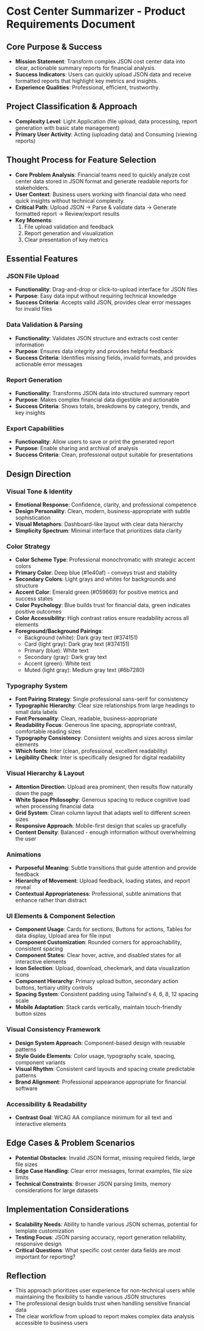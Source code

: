 # Cost Center Summarizer - Product Requirements Document

## Core Purpose & Success
- **Mission Statement**: Transform complex JSON cost center data into clear, actionable summary reports for financial analysis.
- **Success Indicators**: Users can quickly upload JSON data and receive formatted reports that highlight key metrics and insights.
- **Experience Qualities**: Professional, efficient, trustworthy.

## Project Classification & Approach
- **Complexity Level**: Light Application (file upload, data processing, report generation with basic state management)
- **Primary User Activity**: Acting (uploading data) and Consuming (viewing reports)

## Thought Process for Feature Selection
- **Core Problem Analysis**: Financial teams need to quickly analyze cost center data stored in JSON format and generate readable reports for stakeholders.
- **User Context**: Business users working with financial data who need quick insights without technical complexity.
- **Critical Path**: Upload JSON → Parse & validate data → Generate formatted report → Review/export results
- **Key Moments**: 
  1. File upload validation and feedback
  2. Report generation and visualization
  3. Clear presentation of key metrics

## Essential Features

### JSON File Upload
- **Functionality**: Drag-and-drop or click-to-upload interface for JSON files
- **Purpose**: Easy data input without requiring technical knowledge
- **Success Criteria**: Accepts valid JSON, provides clear error messages for invalid files

### Data Validation & Parsing
- **Functionality**: Validates JSON structure and extracts cost center information
- **Purpose**: Ensures data integrity and provides helpful feedback
- **Success Criteria**: Identifies missing fields, invalid formats, and provides actionable error messages

### Report Generation
- **Functionality**: Transforms JSON data into structured summary report
- **Purpose**: Makes complex financial data digestible and actionable
- **Success Criteria**: Shows totals, breakdowns by category, trends, and key insights

### Export Capabilities
- **Functionality**: Allow users to save or print the generated report
- **Purpose**: Enable sharing and archival of analysis
- **Success Criteria**: Clean, professional output suitable for presentations

## Design Direction

### Visual Tone & Identity
- **Emotional Response**: Confidence, clarity, and professional competence
- **Design Personality**: Clean, modern, business-appropriate with subtle sophistication
- **Visual Metaphors**: Dashboard-like layout with clear data hierarchy
- **Simplicity Spectrum**: Minimal interface that prioritizes data clarity

### Color Strategy
- **Color Scheme Type**: Professional monochromatic with strategic accent colors
- **Primary Color**: Deep blue (#1e40af) - conveys trust and stability
- **Secondary Colors**: Light grays and whites for backgrounds and structure
- **Accent Color**: Emerald green (#059669) for positive metrics and success states
- **Color Psychology**: Blue builds trust for financial data, green indicates positive outcomes
- **Color Accessibility**: High contrast ratios ensure readability across all elements
- **Foreground/Background Pairings**:
  - Background (white): Dark gray text (#374151)
  - Card (light gray): Dark gray text (#374151)
  - Primary (blue): White text
  - Secondary (gray): Dark gray text
  - Accent (green): White text
  - Muted (light gray): Medium gray text (#6b7280)

### Typography System
- **Font Pairing Strategy**: Single professional sans-serif for consistency
- **Typographic Hierarchy**: Clear size relationships from large headings to small data labels
- **Font Personality**: Clean, readable, business-appropriate
- **Readability Focus**: Generous line spacing, appropriate contrast, comfortable reading sizes
- **Typography Consistency**: Consistent weights and sizes across similar elements
- **Which fonts**: Inter (clean, professional, excellent readability)
- **Legibility Check**: Inter is specifically designed for digital readability

### Visual Hierarchy & Layout
- **Attention Direction**: Upload area prominent, then results flow naturally down the page
- **White Space Philosophy**: Generous spacing to reduce cognitive load when processing financial data
- **Grid System**: Clean column layout that adapts well to different screen sizes
- **Responsive Approach**: Mobile-first design that scales up gracefully
- **Content Density**: Balanced - enough information without overwhelming the user

### Animations
- **Purposeful Meaning**: Subtle transitions that guide attention and provide feedback
- **Hierarchy of Movement**: Upload feedback, loading states, and report reveal
- **Contextual Appropriateness**: Professional, subtle animations that enhance rather than distract

### UI Elements & Component Selection
- **Component Usage**: Cards for sections, Buttons for actions, Tables for data display, Upload area for file input
- **Component Customization**: Rounded corners for approachability, consistent spacing
- **Component States**: Clear hover, active, and disabled states for all interactive elements
- **Icon Selection**: Upload, download, checkmark, and data visualization icons
- **Component Hierarchy**: Primary upload button, secondary action buttons, tertiary utility controls
- **Spacing System**: Consistent padding using Tailwind's 4, 6, 8, 12 spacing scale
- **Mobile Adaptation**: Stack cards vertically, maintain touch-friendly button sizes

### Visual Consistency Framework
- **Design System Approach**: Component-based design with reusable patterns
- **Style Guide Elements**: Color usage, typography scale, spacing, component variants
- **Visual Rhythm**: Consistent card layouts and spacing create predictable patterns
- **Brand Alignment**: Professional appearance appropriate for financial software

### Accessibility & Readability
- **Contrast Goal**: WCAG AA compliance minimum for all text and interactive elements

## Edge Cases & Problem Scenarios
- **Potential Obstacles**: Invalid JSON format, missing required fields, large file sizes
- **Edge Case Handling**: Clear error messages, format examples, file size limits
- **Technical Constraints**: Browser JSON parsing limits, memory considerations for large datasets

## Implementation Considerations
- **Scalability Needs**: Ability to handle various JSON schemas, potential for template customization
- **Testing Focus**: JSON parsing accuracy, report generation reliability, responsive design
- **Critical Questions**: What specific cost center data fields are most important for reporting?

## Reflection
- This approach prioritizes user experience for non-technical users while maintaining the flexibility to handle various JSON structures
- The professional design builds trust when handling sensitive financial data
- The clear workflow from upload to report makes complex data analysis accessible to business users
